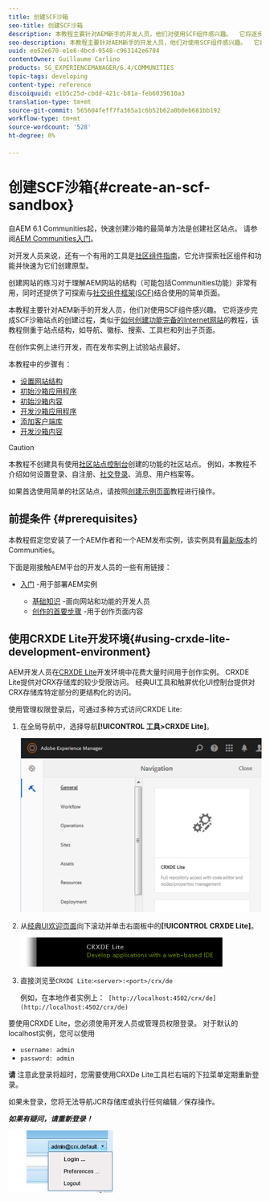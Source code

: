 ```yaml
---
title: 创建SCF沙箱
seo-title: 创建SCF沙箱
description: 本教程主要针对AEM新手的开发人员，他们对使用SCF组件感兴趣。  它将逐步介绍如何创建SCF沙箱站点
seo-description: 本教程主要针对AEM新手的开发人员，他们对使用SCF组件感兴趣。  它将逐步介绍如何创建SCF沙箱站点
uuid: ee52e670-e1e6-4bcd-9548-c963142e6704
contentOwner: Guillaume Carlino
products: SG_EXPERIENCEMANAGER/6.4/COMMUNITIES
topic-tags: developing
content-type: reference
discoiquuid: e1b5c25d-cbdd-421c-b81a-feb6039610a3
translation-type: tm+mt
source-git-commit: 565604feff7fa365a1c6b52b62a0b0eb681bb192
workflow-type: tm+mt
source-wordcount: '528'
ht-degree: 0%

---
```




# 创建SCF沙箱{#create-an-scf-sandbox}


自AEM 6.1 Communities起，快速创建沙箱的最简单方法是创建社区站点。 请参阅[AEM Communities入门](getting-started.md)。

对开发人员来说，还有一个有用的工具是[社区组件指南](components-guide.md)，它允许探索社区组件和功能并快速为它们创建原型。

创建网站的练习对于理解AEM网站的结构（可能包括Communities功能）非常有用，同时还提供了可探索与[社交组件框架(SCF)](scf.md)结合使用的简单页面。

本教程主要针对AEM新手的开发人员，他们对使用SCF组件感兴趣。 它将逐步完成SCF沙箱站点的创建过程，类似于[如何创建功能完备的Internet网站](../../help/sites-developing/website.md)的教程，该教程侧重于站点结构，如导航、徽标、搜索、工具栏和列出子页面。

在创作实例上进行开发，而在发布实例上试验站点最好。

本教程中的步骤有：

* [设置网站结构](setup-website.md)
* [初始沙箱应用程序](initial-app.md)
* [初始沙箱内容](initial-content.md)
* [开发沙箱应用程序](develop-app.md)
* [添加客户端库](add-clientlibs.md)
* [开发沙箱内容](develop-content.md)

>[!CAUTION]
>
>本教程不创建具有使用[社区站点控制台](sites-console.md)创建的功能的社区站点。 例如，本教程不介绍如何设置登录、自注册、[社交登录](social-login.md)、消息、用户档案等。
>
>如果首选使用简单的社区站点，请按照[创建示例页面](create-sample-page.md)教程进行操作。

## 前提条件 {#prerequisites}

本教程假定您安装了一个AEM作者和一个AEM发布实例，该实例具有[最新版本](deploy-communities.md#latest-releases)的Communities。

下面是刚接触AEM平台的开发人员的一些有用链接：

* [入门](../../help/sites-deploying/deploy.md#getting-started) -用于部署AEM实例

   * [基础知识](../../help/sites-developing/the-basics.md) -面向网站和功能的开发人员
   * [创作的首要步骤](../../help/sites-authoring/first-steps.md) -用于创作页面内容

## 使用CRXDE Lite开发环境{#using-crxde-lite-development-environment}

AEM开发人员在[CRXDE Lite](../../help/sites-developing/developing-with-crxde-lite.md)开发环境中花费大量时间用于创作实例。 CRXDE Lite提供对CRX存储库的较少受限访问。 经典UI工具和触屏优化UI控制台提供对CRX存储库特定部分的更结构化的访问。

使用管理权限登录后，可通过多种方式访问CRXDE Lite:

1. 在全局导航中，选择导航&#x200B;**[!UICONTROL 工具>CRXDE Lite]**。

   ![chlimage_1-350](assets/chlimage_1-350.png)

2. 从[经典UI欢迎页面](http://localhost:4502/welcome.html)向下滚动并单击右面板中的&#x200B;**[!UICONTROL CRXDE Lite]**。

   ![chlimage_1-351](assets/chlimage_1-351.png)

3. 直接浏览至`CRXDE Lite`:`<server>:<port>/crx/de`

   例如，在本地作者实例上：` [http://localhost:4502/crx/de](http://localhost:4502/crx/de)`

要使用CRXDE Lite，您必须使用开发人员或管理员权限登录。 对于默认的localhost实例，您可以使用

* `username: admin`
* `password: admin`


**请** 注意此登录将超时，您需要使用CRXDe Lite工具栏右端的下拉菜单定期重新登录。

如果未登录，您将无法导航JCR存储库或执行任何编辑／保存操作。

***如果有疑问，请重新登录！***

![chlimage_1-352](assets/chlimage_1-352.png)

